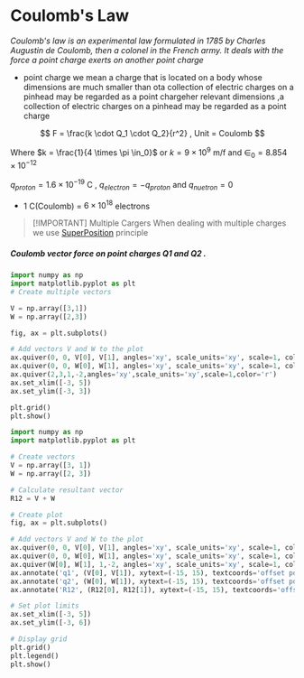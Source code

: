 # Coulomb's Law
*Coulomb's law is an experimental law formulated in 1785 by Charles Augustin de Coulomb, then a colonel in the French army. It deals with the force a point charge exerts on another point charge* 
- point charge we mean a charge that is located on a body whose dimensions are much smaller than ota collection of electric
charges on a pinhead may be regarded as a point chargeher relevant dimensions ,a collection of electric charges on a pinhead may be regarded as a point charge

$$
F = \frac{k \cdot Q_1 \cdot Q_2}{r^2} , Unit = Coulomb
$$

Where $k = \frac{1}{4 \times \pi \in_0}$ or $k = 9 \times 10^{9}$ m/f  and $\in_0 = 8.854 \times 10^{-12}$

$q_{proton} = 1.6 \times 10^{-19}$ C , $q_{electron} = -q_{proton}$  and $q_{nuetron} = 0$
- 1 C(Coulomb) = $6 \times 10^{18}$ electrons



> [!IMPORTANT] Multiple Cargers 
> When dealing with multiple charges we use [SuperPosition](superposition%20princliple.md) principle


##### Coulomb vector force on point charges Q1 and Q2 .

```python
import numpy as np
import matplotlib.pyplot as plt
# Create multiple vectors

V = np.array([3,1])
W = np.array([2,3])

fig, ax = plt.subplots()

# Add vectors V and W to the plot
ax.quiver(0, 0, V[0], V[1], angles='xy', scale_units='xy', scale=1, color='r')
ax.quiver(0, 0, W[0], W[1], angles='xy', scale_units='xy', scale=1, color='b')
ax.quiver(2,3,1,-2,angles='xy',scale_units='xy',scale=1,color='r')
ax.set_xlim([-3, 5])
ax.set_ylim([-3, 3])

plt.grid()
plt.show()
```

```python
import numpy as np
import matplotlib.pyplot as plt

# Create vectors
V = np.array([3, 1])
W = np.array([2, 3])

# Calculate resultant vector
R12 = V + W

# Create plot
fig, ax = plt.subplots()

# Add vectors V and W to the plot
ax.quiver(0, 0, V[0], V[1], angles='xy', scale_units='xy', scale=1, color='r', label='q1')
ax.quiver(0, 0, W[0], W[1], angles='xy', scale_units='xy', scale=1, color='b', label='q2')
ax.quiver(W[0], W[1], 1,-2, angles='xy', scale_units='xy', scale=1, color='g', label='R12')
ax.annotate('q1', (V[0], V[1]), xytext=(-15, 15), textcoords='offset points', fontsize=12, color='r')
ax.annotate('q2', (W[0], W[1]), xytext=(-15, 15), textcoords='offset points', fontsize=12, color='b')
ax.annotate('R12', (R12[0], R12[1]), xytext=(-15, 15), textcoords='offset points', fontsize=12, color='g')

# Set plot limits
ax.set_xlim([-3, 5])
ax.set_ylim([-3, 6])

# Display grid
plt.grid()
plt.legend()
plt.show()

```